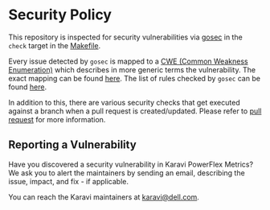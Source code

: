 # Security Policy

This repository is inspected for security vulnerabilities via [gosec](https://github.com/securego/gosec) in the ```check``` target in the [Makefile](../Makefile).

Every issue detected by `gosec` is mapped to a [CWE (Common Weakness Enumeration)](http://cwe.mitre.org/data/index.html) which describes in more generic terms the vulnerability. The exact mapping can be found [here](https://github.com/securego/gosec/blob/master/issue.go#L49). The list of rules checked by `gosec` can be found [here](https://github.com/securego/gosec#available-rules).

In addition to this, there are various security checks that get executed against a branch when a pull request is created/updated.  Please refer to [pull request](./CONTRIBUTING.md#pull-requests) for more information.

## Reporting a Vulnerability

Have you discovered a security vulnerability in Karavi PowerFlex Metrics?
We ask you to alert the maintainers by sending an email, describing the issue, impact, and fix - if applicable.

You can reach the Karavi maintainers at karavi@dell.com.

